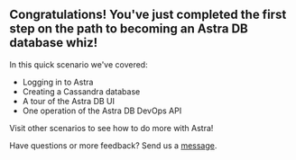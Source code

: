 ## Congratulations! You've just completed the first step on the path to becoming an Astra DB database whiz!

In this quick scenario we've covered:
- Logging in to Astra
- Creating a Cassandra database
- A tour of the Astra DB UI
- One operation of the Astra DB DevOps API

Visit other scenarios to see how to do more with Astra!

Have questions or more feedback? Send us a [message](mailto:developer@datastax.com).

